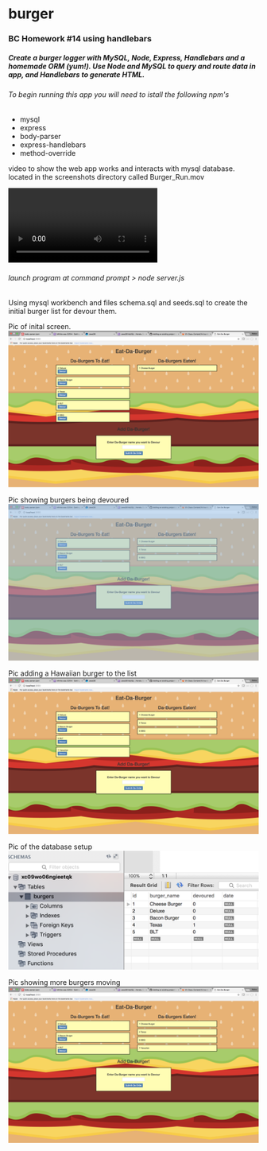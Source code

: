 # burger

### BC Homework #14 using handlebars 
##### Create a burger logger with MySQL, Node, Express, Handlebars and a homemade ORM (yum!).  Use Node and MySQL to query and route data in app, and Handlebars to generate HTML. 
###### To begin running this app you will need to istall the following npm's
* mysql
* express
* body-parser
* express-handlebars
* method-override

video to show the web app works and interacts with mysql database.
located in the screenshots directory called Burger_Run.mov

![run_video](/screenshots/Burger_Run.mov)

###### launch program at command prompt > node server.js

Using mysql workbench and files schema.sql and seeds.sql to create the initial burger list for devour them. 

Pic of inital screen.
![initial start](/screenshots/wedsite_start.png)

Pic showing burgers being devoured
![initial start](/screenshots/Devour_burgers.png)

Pic adding a Hawaiian burger to the list
![initial start](/screenshots/Add_Burger.png)

Pic of the database setup
![initial start](/screenshots/Database_start.png)

Pic showing more burgers moving
![initial start](/screenshots/MoveOneMore.png)
